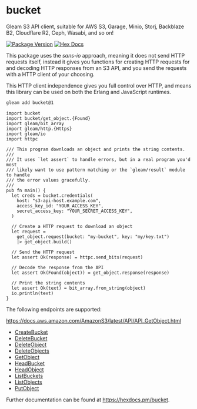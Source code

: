 # bucket

Gleam S3 API client, suitable for AWS S3, Garage, Minio, Storj,
Backblaze B2, Cloudflare R2, Ceph, Wasabi, and so on!

[![Package Version](https://img.shields.io/hexpm/v/bucket)](https://hex.pm/packages/bucket)
[![Hex Docs](https://img.shields.io/badge/hex-docs-ffaff3)](https://hexdocs.pm/bucket/)

This package uses the _sans-io_ approach, meaning it does not send HTTP requests
itself, instead it gives you functions for creating HTTP requests for and
decoding HTTP responses from an S3 API, and you send the requests with a HTTP
client of your choosing.

This HTTP client independence gives you full control over HTTP, and means this
library can be used on both the Erlang and JavaScript runtimes.

```sh
gleam add bucket@1
```
```gleam
import bucket
import bucket/get_object.{Found}
import gleam/bit_array
import gleam/http.{Https}
import gleam/io
import httpc

/// This program downloads an object and prints the string contents.
///
/// It uses `let assert` to handle errors, but in a real program you'd most
/// likely want to use pattern matching or the `gleam/result` module to handle
/// the error values gracefully.
///
pub fn main() {
  let creds = bucket.credentials(
    host: "s3-api-host.example.com",
    access_key_id: "YOUR_ACCESS_KEY",
    secret_access_key: "YOUR_SECRET_ACCESS_KEY",
  )

  // Create a HTTP request to download an object
  let request =
    get_object.request(bucket: "my-bucket", key: "my/key.txt")
    |> get_object.build()

  // Send the HTTP request
  let assert Ok(response) = httpc.send_bits(request)

  // Decode the response from the API
  let assert Ok(Found(object)) = get_object.response(response)

  // Print the string contents
  let assert Ok(text) = bit_array.from_string(object)
  io.println(text)
}
```

The following endpoints are supported:

https://docs.aws.amazon.com/AmazonS3/latest/API/API_GetObject.html

- [CreateBucket](https://docs.aws.amazon.com/AmazonS3/latest/API/API_CreateBucket.html)
- [DeleteBucket](https://docs.aws.amazon.com/AmazonS3/latest/API/API_DeleteBucket.html)
- [DeleteObject](https://docs.aws.amazon.com/AmazonS3/latest/API/API_DeleteObject.html)
- [DeleteObjects](https://docs.aws.amazon.com/AmazonS3/latest/API/API_DeleteObjects.html)
- [GetObject](https://docs.aws.amazon.com/AmazonS3/latest/API/API_GetObject.html)
- [HeadBucket](https://docs.aws.amazon.com/AmazonS3/latest/API/API_HeadBucket.html)
- [HeadObject](https://docs.aws.amazon.com/AmazonS3/latest/API/API_HeadObject.html)
- [ListBuckets](https://docs.aws.amazon.com/AmazonS3/latest/API/API_ListBuckets.html)
- [ListObjects](https://docs.aws.amazon.com/AmazonS3/latest/API/API_ListObjects.html)
- [PutObject](https://docs.aws.amazon.com/AmazonS3/latest/API/API_PutObject.html)

Further documentation can be found at <https://hexdocs.pm/bucket>.

